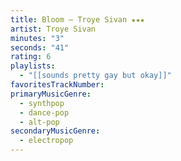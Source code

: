 ```yaml
---
title: Bloom — Troye Sivan ★★★
artist: Troye Sivan
minutes: "3"
seconds: "41"
rating: 6
playlists:
  - "[[sounds pretty gay but okay]]"
favoritesTrackNumber:
primaryMusicGenre:
  - synthpop
  - dance-pop
  - alt-pop
secondaryMusicGenre:
  - electropop
---
```

